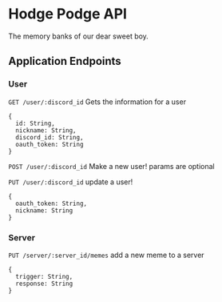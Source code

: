 # Hodge Podge API

The memory banks of our dear sweet boy.

## Application Endpoints

### User

`GET /user/:discord_id` Gets the information for a user

```
{
  id: String,
  nickname: String,
  discord_id: String,
  oauth_token: String
}
```

`POST /user/:discord_id` Make a new user! params are optional


`PUT /user/:discord_id` update a user!

```
{
  oauth_token: String,
  nickname: String
}
```

### Server

`PUT /server/:server_id/memes` add a new meme to a server

```
{
  trigger: String,
  response: String
}
```
